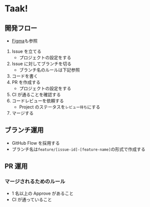 # Taak!

## 開発フロー

- [Figma](https://www.figma.com/board/ecICLBaXowdk7WI72liM6Q/Home-space?node-id=3-6531&t=7JgjMehghL4n5deg-1)も参照

1. Issue を立てる
   - プロジェクトの設定をする
2. Issue に対してブランチを切る
   - ブランチ名のルールは下記参照
3. コードを書く
4. PR を作成する
   - プロジェクトの設定をする
5. CI が通ることを確認する
6. コードレビューを依頼する
   - Project のステータスを`レビュー待ち`にする
7. マージする

## ブランチ運用

- GitHub Flow を採用する
- ブランチ名は`feature/[issue-id]-[feature-name]`の形式で作成する

## PR 運用

### マージされるためのルール

- 1 名以上の Approve があること
- CI が通っていること
